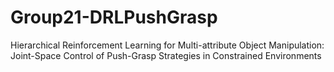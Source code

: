 # Group21-DRLPushGrasp
Hierarchical Reinforcement Learning for Multi-attribute Object Manipulation:  Joint-Space Control of Push-Grasp Strategies in Constrained Environments
